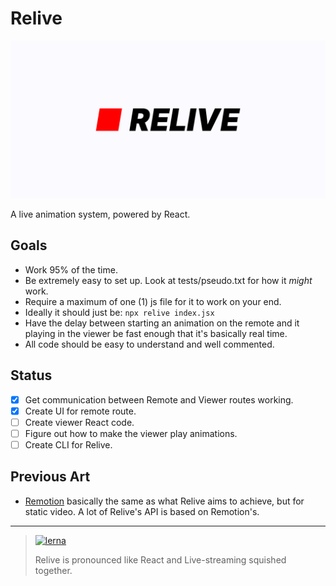# Relive

![relive logo](./design-assets/relive-card.png)

A live animation system, powered by React.


## Goals
* Work 95% of the time.
* Be extremely easy to set up. Look at tests/pseudo.txt for how it *might* work.
* Require a maximum of one (1) js file for it to work on your end.
* Ideally it should just be: `npx relive index.jsx`
* Have the delay between starting an animation on the remote and it playing in the viewer be fast enough that it's basically real time.
* All code should be easy to understand and well commented.

## Status
- [x] Get communication between Remote and Viewer routes working.
- [x] Create UI for remote route.
- [ ] Create viewer React code.
- [ ] Figure out how to make the viewer play animations.
- [ ] Create CLI for Relive.

## Previous Art
* [Remotion](https://www.remotion.dev/) basically the same as what Relive aims to achieve, but for static video. A lot of Relive's API is based on Remotion's.

---
> [![lerna](https://img.shields.io/badge/maintained%20with-lerna-cc00ff.svg)](https://lerna.js.org/)
> 
> Relive is pronounced like React and Live-streaming squished together.
